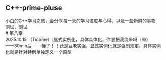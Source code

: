## C++-prime-pluse
小白的C++学习之旅，会分享每一天的学习进度与心得，以及一些新鲜的事物
<br>测试，测试
<br># 第八章
<br>2025.10.15 （Ticome）:显式实例化，具体具体化，你要把我绕晕吗（晕）<br>      ——30min后 ——懂了！！还是豆老实强，显式实例化就是强制规定，具体实例化就是针对特例单独定义一个原型

